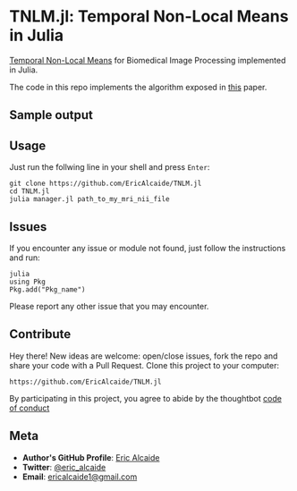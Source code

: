 # TNLM.jl: Temporal Non-Local Means in Julia

[Temporal Non-Local Means](https://journals.plos.org/plosone/article?id=10.1371/journal.pone.0158504) for Biomedical Image Processing implemented in Julia.

The code in this repo implements the algorithm exposed in [this](https://journals.plos.org/plosone/article?id=10.1371/journal.pone.0158504) paper. 

## Sample output

## Usage

Just run the follwing line in your shell and press `Enter`:
``` 
git clone https://github.com/EricAlcaide/TNLM.jl
cd TNLM.jl
julia manager.jl path_to_my_mri_nii_file
```


## Issues
If you encounter any issue or module not found, just follow the instructions and run:
```
julia
using Pkg
Pkg.add("Pkg_name")
```
Please report any other issue that you may encounter.

## Contribute
Hey there! New ideas are welcome: open/close issues, fork the repo and share your code with a Pull Request.
Clone this project to your computer:
 
`https://github.com/EricAlcaide/TNLM.jl`
 
By participating in this project, you agree to abide by the thoughtbot [code of conduct](https://thoughtbot.com/open-source-code-of-conduct)
 
## Meta
 
* **Author's GitHub Profile**: [Eric Alcaide](https://github.com/EricAlcaide/)
* **Twitter**: [@eric_alcaide](https://twitter.com/eric_alcaide)
* **Email**: ericalcaide1@gmail.com
